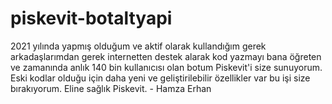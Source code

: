# piskevit-botaltyapi
2021 yılında yapmış olduğum ve aktif olarak kullandığım gerek arkadaşlarımdan gerek internetten destek alarak kod yazmayı bana öğreten ve zamanında anlık 140 bin kullanıcısı olan botum Piskevit'i size sunuyorum. Eski kodlar olduğu için daha yeni ve geliştirilebilir özellikler var bu işi size bırakıyorum. Eline sağlık Piskevit.    - Hamza Erhan
